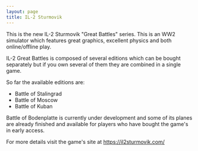 ```yaml
---
layout: page
title: IL-2 Sturmovik
---
```

This is the new IL-2 Sturmovik "Great Battles" series. This is an WW2 simulator
which features great graphics, excellent physics and both online/offline play.

IL-2 Great Battles is composed of several editions which can be bought separately
but if you own several of them they are combined in a single game.

So far the available editions are:
* Battle of Stalingrad
* Battle of Moscow
* Battle of Kuban

Battle of Bodenplatte is currently under development and some of its planes
are already finished and available for players who have bought the game's 
in early access.

For more details visit the game's site at https://il2sturmovik.com/
